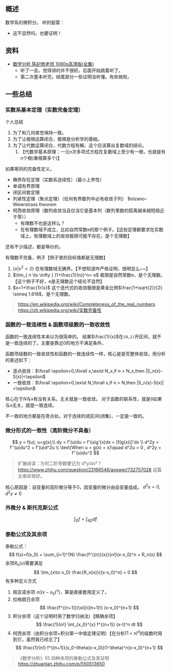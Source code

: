 ## 概述
数学系的微积分。
听的挺蒙：
- 这不显然吗，也要证明！

## 资料
- [数学分析 陈纪修老师 1080p高清版(全集)](https://www.bilibili.com/video/BV15v411g7VP)
  - 听了一会，觉得讲的并不很好。后面开始跳着听了。
  - 第二次基本听完，结尾部分一些证明没听懂。有些挫败。

## 一些总结
### 实数系基本定理（实数完备定理）
个人总结
1. 为了和几何直觉保持一致。
2. 为了让极限运算闭合，极限是分析学的基础。
3. 为了让代数运算闭合，代数方程有解。这个应该算出复数域的结论。
   1. 【代数学基本原理：一元n次多项式方程在复数域上至少有一根，也就是有n个根(重根算多个)】

如果等同的完备性定义。
- 确界存在定理（实数系连续性）（最小上界性）
- 单调有界原理
- 闭区间套定理
- 列紧性定理（聚点定理）（任何有界数列中必有收敛子列） Bolzano–Weierstrass theorem
- 柯西收敛原理（数列收敛当且仅当它是基本列（数列里数的距离越来越短趋近于零））
  - 有理数不也是这样么？
  - 在有理数域不成立，比如自然常数e的那个例子。【这些定理都要求在实数域上，有理数域上的收敛极限可能不存在，是个无理数】

还有不少描述，都是等价的。

有理数不完备，例子【例子里的目标值都是无理数】
1. $\{x | x^2 < 2\}$ 在有理数域无确界。【不想知道咋严格证明，很明显么~~】
2. $\lim_{ n \to \infty } (1+\frac{1}{n})^n= e$ 极限是自然常数e，是个无理数。【这个例子不好，e是无理数这个结论不显然】
3. $x=1+\frac{1}{x}$ 这个迭代式的收敛极限是黄金比例$\frac{1+\sqrt{2}}{2} \simeq 1.618$，是个无理数。

> https://en.wikipedia.org/wiki/Completeness_of_the_real_numbers
> https://zh.wikipedia.org/wiki/实数完备性

### 函数的一致连续性 & 函数项级数的一致收敛性
函数的一致连续性本来以为很简单的。
结果$\frac{1}{x}$在`(0,1)`开区间，就不是一致连续的了。主要是靠近0的地方不满足条件。

函数项级数的一致收敛性和函数的一致连续性一样，核心是是否整体收敛。用分析的表述如下：
- 逐点收敛：$\forall \epsilon>0,\forall x,\exist N_x,if n > N_x,then |S_n(x)-S(x)|<\epsilon$
- 一致收敛：$\forall \epsilon>0,\exist N,\forall x,if n > N,then |S_n(x)-S(x)|<\epsilon$

核心在于$N$与x有没有关系。无关就是一致收敛。
对于函数的联系性，就是$\delta$如果与x无关，就是一致连续。

不一致的地方都是在奇点处。对于连续的闭区间(闭集)，一定是一致的。

### 微分形式的一致性（高阶微分不具备）
$$
y = f(u); u=g(x);\\
dy = f'(u)du = f'(u)g'(x)dx = [f(g(x))]'dx \\
d^2y = f''(u)du^2 + f'(u)d^2u \\
\text{When u = g(x) = x}\quad  d^2u = 0 , d^2y = f''(u)du^2
$$
> 扩展阅读：为何二阶导数要记为 d²y/dx²？ https://www.zhihu.com/question/23166546/answer/732757028
> 这篇文章非常好。

核心原因是：自变量的高阶微分等于0，因变量的微分由自变量组成。 $d^2x = 0, d^2y \neq 0$

### 外微分 & 斯托克斯公式
$$
\int_{D}{f} = \int_{\partial D}{df} 
$$

### 泰勒公式及其余项
泰勒公式：
$$
f(x)=f(x_0) + \sum_{i=1}^{N} \frac{f^{(n)}(x)}{n!}(x-x_0)^n + R_n(x)
$$
余项$R_n(x)$需要满足
$$
\lim_{x\to x_0} \frac{R_n(x)}{(x-x_0)^n} = 0
$$
有多种定义方式
1. 佩亚诺余项 $o((x-x_0)^n)$，算是直接套用定义了。
2. 拉格朗日余项
  $$
  \frac{f^{(n+1)}(\xi)}{(n+1)!} (x-x_0)^{n+1}
  $$
3. 积分余项（这个证明时用了数学归纳法）【精确余项】
  $$
  \frac{1}{n!} \int_{x_0}^{x} f^{(n+1)} (x-t)^n dt
  $$
4. 柯西余项（由积分余项+积分第一中值定理证明）【在分析$(1+x)^a$的级数时用到它，虽然我已经忘了】
  $$
  \frac{1}{n!} f^{(n+1)}(x_0-\theta(x-x_0))(1-\theta)^n(x-x_0)^{n+1}
  $$

> 《数学分析》55 四种余项的泰勒公式及其证明 https://zhuanlan.zhihu.com/p/550513650